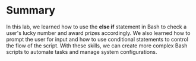 # Summary

In this lab, we learned how to use the **else if** statement in Bash to check a user's lucky number and award prizes accordingly. We also learned how to prompt the user for input and how to use conditional statements to control the flow of the script. With these skills, we can create more complex Bash scripts to automate tasks and manage system configurations.
